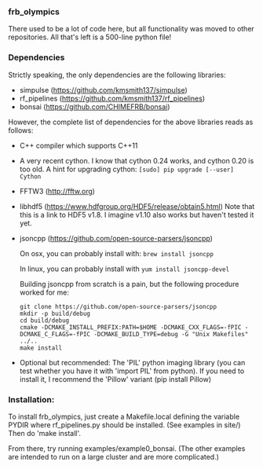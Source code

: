 ### frb_olympics

There used to be a lot of code here, but all functionality was moved to other repositories.
All that's left is a 500-line python file!

### Dependencies

Strictly speaking, the only dependencies are the following libraries:

   - simpulse (https://github.com/kmsmith137/simpulse)
   - rf_pipelines (https://github.com/kmsmith137/rf_pipelines)
   - bonsai (https://github.com/CHIMEFRB/bonsai)

However, the complete list of dependencies for the above libraries reads as follows:

   - C++ compiler which supports C++11

   - A very recent cython.  I know that cython 0.24 works, and cython 0.20 is too old.
     A hint for upgrading cython: `[sudo] pip upgrade [--user] Cython`


   - FFTW3 (http://fftw.org)

   - libhdf5 (https://www.hdfgroup.org/HDF5/release/obtain5.html)
     Note that this is a link to HDF5 v1.8.  I imagine v1.10 also works but haven't tested it yet.

   - jsoncpp (https://github.com/open-source-parsers/jsoncpp)

     On osx, you can probably install with: `brew install jsoncpp`
 
     In linux, you can probably install with `yum install jsoncpp-devel`

     Building jsoncpp from scratch is a pain, but the following procedure worked for me:
     ```
     git clone https://github.com/open-source-parsers/jsoncpp
     mkdir -p build/debug
     cd build/debug
     cmake -DCMAKE_INSTALL_PREFIX:PATH=$HOME -DCMAKE_CXX_FLAGS=-fPIC -DCMAKE_C_FLAGS=-fPIC -DCMAKE_BUILD_TYPE=debug -G "Unix Makefiles" ../..
     make install
     ```

   - Optional but recommended: The 'PIL' python imaging library (you can test whether you have 
     it with 'import PIL' from python).  If you need to install it, I recommend the 'Pillow' 
     variant (pip install Pillow)

### Installation:

To install frb_olympics, just create a Makefile.local defining the variable PYDIR where rf_pipelines.py should be installed.
(See examples in site/)  Then do 'make install'.

From there, try running examples/example0_bonsai.  (The other examples are intended to run on a large cluster and are more complicated.)

